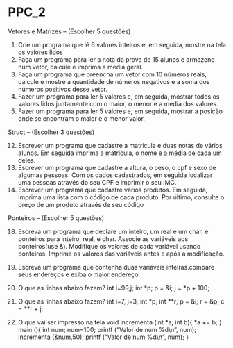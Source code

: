 # PPC_2
Vetores e Matrizes – (Escolher 5 questões) 
1. Crie um programa que lê 6 valores inteiros e, em seguida, mostre na tela os valores lidos 
2. Faça um programa para ler a nota da prova de 15 alunos e armazene num vetor, calcule e imprima a media geral.
3. Faça um programa que preencha um vetor com 10 números reais, calcule e mostre a quantidade de números negativos e a soma dos números positivos desse vetor. 
4. Fazer um programa para ler 5 valores e, em seguida, mostrar todos os valores lidos juntamente com o maior, o menor e a media dos valores. 
5. Fazer um programa para ler 5 valores e, em seguida, mostrar a posição onde se encontram o maior e o menor valor.


Struct – (Escolher 3 questões)

12. Escrever um programa que cadastre a matrícula e duas notas de vários alunos. Em seguida imprima a matrícula, o nome e a média de cada um deles. 
13. Escrever um programa que cadastre a altura, o peso, o cpf e sexo de algumas pessoas. Com os dados cadastrados, em seguida localizar uma pessoas através do seu CPF e imprimir o seu IMC. 
14. Escrever um programa que cadastre vários produtos. Em seguida, imprima uma lista com o código de cada produto. Por último, consulte o preço de um produto através de seu código 

Ponteiros – (Escolher 5 questões) 

18. Escreva um programa que declare um inteiro, um real e um char, e ponteiros para inteiro, real, e char. Associe as variáveis aos ponteiros(use &). Modifique os valores de cada variável usando ponteiros. Imprima os valores das variáveis antes e após a modificação. 
19. Escreva um programa que contenha duas variáveis inteiras.compare seus endereços e exiba o maior endereço. 

23.  O que as linhas abaixo fazem? int i=99,j; int *p; p = &i; j = *p + 100; 

24. O que as linhas abaixo fazem? int i=7, j=3; int *p; int **r; p = &i; r = &p; c = **r + j; 

25. O que vai ser impresso na tela void incrementa (int *a, int b){ *a += b; } main (){ int num; num=100; printf (“Valor de num %d\n”, num); incrementa (&num,50); printf (“Valor de num %d\n”, num); }

